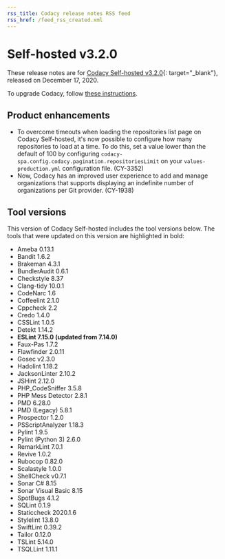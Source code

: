 ```yaml
---
rss_title: Codacy release notes RSS feed
rss_href: /feed_rss_created.xml
---
```


# Self-hosted v3.2.0

These release notes are for [Codacy Self-hosted v3.2.0](https://github.com/codacy/chart/releases/tag/3.2.0){: target="_blank"}, released on December 17, 2020.

To upgrade Codacy, follow [these instructions](../../chart/maintenance/upgrade.md).

## Product enhancements

-   To overcome timeouts when loading the repositories list page on Codacy Self-hosted, it's now possible to configure how many repositories to load at a time. To do this, set a value lower than the default of 100 by configuring `codacy-spa.config.codacy.pagination.repositoriesLimit` on your `values-production.yml` configuration file. (CY-3352)
-   Now, Codacy has an improved user experience to add and manage organizations that supports displaying an indefinite number of organizations per Git provider. (CY-1938)

## Tool versions

This version of Codacy Self-hosted includes the tool versions below. The tools that were updated on this version are highlighted in bold:

-   Ameba 0.13.1
-   Bandit 1.6.2
-   Brakeman 4.3.1
-   BundlerAudit 0.6.1
-   Checkstyle 8.37
-   Clang-tidy 10.0.1
-   CodeNarc 1.6
-   Coffeelint 2.1.0
-   Cppcheck 2.2
-   Credo 1.4.0
-   CSSLint 1.0.5
-   Detekt 1.14.2
-   **ESLint 7.15.0 (updated from 7.14.0)**
-   Faux-Pas 1.7.2
-   Flawfinder 2.0.11
-   Gosec v2.3.0
-   Hadolint 1.18.2
-   JacksonLinter 2.10.2
-   JSHint 2.12.0
-   PHP_CodeSniffer 3.5.8
-   PHP Mess Detector 2.8.1
-   PMD 6.28.0
-   PMD (Legacy) 5.8.1
-   Prospector 1.2.0
-   PSScriptAnalyzer 1.18.3
-   Pylint 1.9.5
-   Pylint (Python 3) 2.6.0
-   RemarkLint 7.0.1
-   Revive 1.0.2
-   Rubocop 0.82.0
-   Scalastyle 1.0.0
-   ShellCheck v0.7.1
-   Sonar C# 8.15
-   Sonar Visual Basic 8.15
-   SpotBugs 4.1.2
-   SQLint 0.1.9
-   Staticcheck 2020.1.6
-   Stylelint 13.8.0
-   SwiftLint 0.39.2
-   Tailor 0.12.0
-   TSLint 5.14.0
-   TSQLLint 1.11.1
